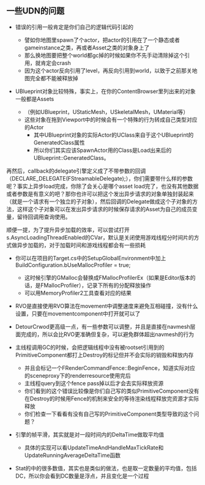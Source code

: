 ## 一些UDN的问题

- 错误的引用一般肯定是你们自己的逻辑代码引起的
  - 譬如你地图里spawn了个actor，把actor的引用在了一个静态或者gameinstance之类，再或者Asset之类的对象身上了
  - 那么换地图要把整个world都gc掉的时候如果你不先手动清除掉这个引用，就肯定会crash
  - 因为这个actor反向引用了level，再反向引用到world，以致于之前那关地图完全都不能被释放掉



- UBlueprint对象比较特殊，事实上，在你的ContentBrowser里列出来的对象一般都是Assets
  - （例如UBlueprint，UStaticMesh，USkeletalMesh，UMaterial等）
  - 这些对象在拖到Viewport中的时候会有一个特殊的行为转成自己类型对应的Actor
    - 其中UBlueprint对象的实际Actor的UClass来自于这个UBlueprint的GeneratedClass属性
    - 所以你们其实应该SpawnActor用的Class是Load出来后的UBlueprint::GeneratedClass。


再然后，callback的delegate引擎定义成了不带参数的回调（DECLARE_DELEGATE(FStreamableDelegate);），你们需要带什么样的参数呢？事实上异步load完成，你除了会关心是哪个asset load完了，也没有其他数据或者参数是有意义的吧？那你也许可以把这个发出异步请求的对象单独封装起来（就是一个请求有一个独立的子对象），然后回调的Delegate做成这个子对象的方法，这样这个子对象可以在发出异步请求的时候保存请求的Asset为自己的成员变量，留待回调用查询使用。


顺便一提，为了提升异步加载的效率，可以尝试打开s.AsyncLoadingThreadEnabled的CVar，默认是关闭使用游戏线程分时间片的方式做异步加载的，对于加载时间和游戏线程都会有一些损耗


- 你可以在项目的Target.cs中的SetupGlobalEnvironment中加上BuildConfiguration.bUseMallocProfiler = true;
  - 这时候引擎的GMalloc会替换成FMallocProfilerEx（如果是Editor版本的话，是FMallocProfiler），记录下所有的分配释放操作
  - 可以用MemoryProfiler2工具查看对应的结果

- RVO是直接使用RVO算法在movement中调整速度来避免互相碰撞，没有什么设置，只要在movementcomponent中打开就可以了
- DetourCrwod更高级一点，有一些参数可以调整，并且是直接在navmesh层面完成的，所以会比RVO更准确但复杂，可以避免群体超出navmesh的行为



- 主线程调用GC的时候，会把逻辑线程中没有被rootset引用到的PrimitiveComponent都打上Destroy的标记但并不会实际的销毁和释放内存
  - 并且会标记一个FRenderCommandFence::BeginFence，知道实际对应的sceneproxy下的renderresource使用完后
  - 主线程query到这个fence pass掉以后才会去实际释放资源
  - 你们看到的这个错误比较像是你们自己写的类似PrimitiveComponent没有在Destroy的时候用Fence的机制来安全的等待渲染线程释放完资源才实际释放
  - 你们检查一下看看有没有自己写的PrimitiveComponent类型导致的这个问题？


- 引擎的帧平滑，其实就是对一段时间内的DeltaTime做取平均值
  - 具体的实现可以看UpdateTimeAndHandleMaxTickRate和UpdateRunningAverageDeltaTime函数


- Stat的中的很多数值，其实也是类似的做法，也是取一定数量的平均值，包括DC，所以你会看到DC数量是浮点，并且变化是一个过程

